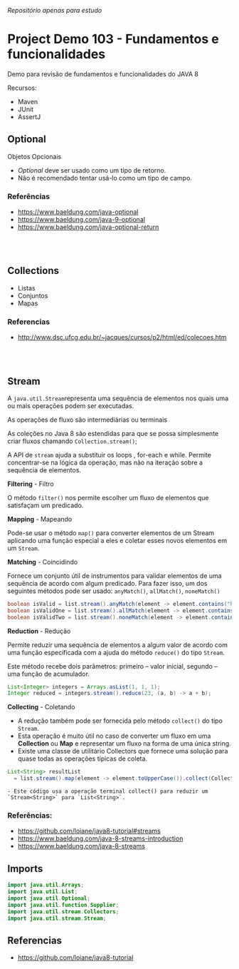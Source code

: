 _Repositório apenas para estudo_

# Project Demo 103 - Fundamentos e funcionalidades

Demo para revisão de fundamentos e funcionalidades do JAVA 8

Recursos:

- Maven
- JUnit
- AssertJ

## Optional

Objetos Opcionais

- _Optional_ deve ser usado como um tipo de retorno.
- Não é recomendado tentar usá-lo como um tipo de campo.

### Referências

- https://www.baeldung.com/java-optional
- https://www.baeldung.com/java-9-optional
- https://www.baeldung.com/java-optional-return

<br>
<br>

## Collections

- Listas
- Conjuntos
- Mapas

### Referencias

- http://www.dsc.ufcg.edu.br/~jacques/cursos/p2/html/ed/colecoes.htm

<br>
<br>

## Stream

A `java.util.Stream`representa uma sequência de elementos nos quais uma ou mais operações podem ser executadas.

As operações de fluxo são intermediárias ou terminais

As coleções no Java 8 são estendidas para que se possa simplesmente criar fluxos chamando `Collection.stream()`;

A API de `stream` ajuda a substituir os loops , for-each e while. Permite concentrar-se na lógica da operação, mas não na iteração sobre a sequência de elementos.

**Filtering** - Filtro

O método `filter()` nos permite escolher um fluxo de elementos que satisfaçam um predicado.

**Mapping** - Mapeando

Pode-se usar o método `map()` para converter elementos de um Stream aplicando uma função especial a eles e coletar esses novos elementos em um `Stream`.

**Matching** - Coincidindo

Fornece um conjunto útil de instrumentos para validar elementos de uma sequência de acordo com algum predicado. Para fazer isso, um dos seguintes métodos pode ser usado: `anyMatch()`, `allMatch()`, `noneMatch()`

```java
boolean isValid = list.stream().anyMatch(element -> element.contains("h")); // true
boolean isValidOne = list.stream().allMatch(element -> element.contains("h")); // false
boolean isValidTwo = list.stream().noneMatch(element -> element.contains("h")); // false
```

**Reduction** - Redução

Permite reduzir uma sequência de elementos a algum valor de acordo com uma função especificada com a ajuda do método `reduce()` do tipo `Stream`.

Este método recebe dois parâmetros: primeiro – valor inicial, segundo – uma função de acumulador.

```java
List<Integer> integers = Arrays.asList(1, 1, 1);
Integer reduced = integers.stream().reduce(23, (a, b) -> a + b);
```

**Collecting** - Coletando

- A redução também pode ser fornecida pelo método `collect()` do tipo `Stream`.
- Esta operação é muito útil no caso de converter um fluxo em uma **Collection** ou **Map** e representar um fluxo na forma de uma única string.
- Existe uma classe de utilitário Collectors que fornece uma solução para quase todas as operações típicas de coleta.

```java
List<String> resultList
  = list.stream().map(element -> element.toUpperCase()).collect(Collectors.toList());
```

    - Este código usa a operação terminal collect() para reduzir um `Stream<String>` para `List<String>`.

### Referências:

- https://github.com/loiane/java8-tutorial#streams
- https://www.baeldung.com/java-8-streams-introduction
- https://www.baeldung.com/java-8-streams

## Imports

```java
import java.util.Arrays;
import java.util.List;
import java.util.Optional;
import java.util.function.Supplier;
import java.util.stream.Collectors;
import java.util.stream.Stream;
```

## Referencias

- https://github.com/loiane/java8-tutorial
